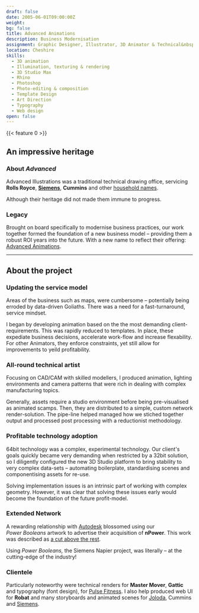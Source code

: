 ```yaml
---
draft: false
date: 2005-06-01T09:00:00Z
weight:
bg: false
title: Advanced Animations
description: Business Modernisation
assignment: Graphic Designer, Illustrator, 3D Animator & Technical&nbsp;Engineer
location: Cheshire
skills:
  - 3D animation
  - Illumination, texturing & rendering
  - 3D Studio Max
  - Rhino
  - Photoshop
  - Photo-editing & composition
  - Template Design
  - Art Direction
  - Typography
  - Web design
open: false
---
```

{{< feature 0 >}}
<!--{{/* <flickity src="3si/images/3si-sales.jpg" title="3Si marketing content" selectCell="flkty.selectCell( value, isWrapped, isInstant )" > */}}
-->

## An impressive heritage

### About _Advanced_
Advanced Illustrations was a traditional technical drawing office, servicing **Rolls&nbsp;Royce**, [**Siemens**](https://vimeo.com/124142652), **Cummins** and other [household names](https://www.youtube.com/channel/UCUTHkGhyZ6eOvesWGjAczFQ).

Although their&nbsp;heritage did not made them immune to&nbsp;progress.

### Legacy

Brought on board specifically to modernise business practices, our work together formed the foundation of a new business model – providing them a robust ROI years into the&nbsp;future. With a new name to reflect their offering: [Advanced&nbsp;Animations](http://www.advancedanimations.co.uk/).


<!--### Preview

<a ondragstart="return false" style="visibility: visible;" class="btn portfolioVisibility" data-selector=".cell07" onclick="static();document.getElementById('togglebox').checked = true;">Napier Still</a>
-->

<!--### Visit
https://www.advancedanimations.co.uk/

[Napier Animation](https://vimeo.com/124142652) [Joloda - 9214c](https://vimeo.com/124142651) [Typeface design](http://inspiredlabs.co.uk/pulse-fitness/sol-x-specimen/)
-->

* * *

## About the <!--Business Modernisation--> project<!-- in detail-->

### Updating the service&nbsp;model

Areas of the business such as maps, were cumbersome – potentially being erroded by data-driven Goliaths. There was a need for a fast-turnaround, service&nbsp;mindset.

I began by developing animation based on the the most demanding client-requirements. This was rapidly reduced to templates. In place, these expediate business decisions, accelerate work-flow and increase flexability. For other Animators, they enforce constraints, yet still allow for improvements to yeild&nbsp;profitability.

### All-round technical artist

Focusing on CAD/CAM with skilled modellers, I produced animation, lighting environments and camera patterns that were rich in dealing with complex manufacturing&nbsp;topics.

Generally, assets require a studio environment before being pre-visualised as animated scamps. Then, they are distributed to a simple, custom network render-solution. The pipe-line helped managed how we stiched together output and processed post processing with a reductionist methodology.

### Profitable technology adoption

64bit technology was a complex, experimental technology. Our client's goals quickly became very demanding when restricted by a 32bit solution, so I diligently configured the new 3D Studio platform to bring stability to very complex data-sets – automating boilerplate, standardising scenes and componentising assets for&nbsp;re-use.

Solving implementation issues is an intrinsic part of working with complex geometry. However, it was clear that solving these issues early would become the foundation of the future&nbsp;profit-model.

### Extended Network

A rewarding relationship with [Autodesk](https://www.advancedanimations.co.uk/portfolio/joloda-autodesk-sales-promo/) blossomed using our _Power&nbsp;Booleans_ artwork to advertise their acquisition of **nPower**. This work was described as [a cut above the rest](http://www.npowersoftware.com/booleans/pbgallery.htm).

Using _Power&nbsp;Booleans,_ the Siemens&nbsp;Napier project, was literally – at the cutting-edge of the&nbsp;industry!

### Clientele

Particularly noteworthy were technical renders for **Master Mover**, **Gattic** and typography (font design), for [Pulse Fitness](http://inspiredlabs.co.uk/pulse-fitness/sol-x-specimen/). I also help produced web UI for **Robat** and many storyboards and animated scenes for [Joloda](https://vimeo.com/124142651), Cummins and [Siemens](https://vimeo.com/124142652).

<!--### Diverse technical challenges
network render-farm, etc.-->
